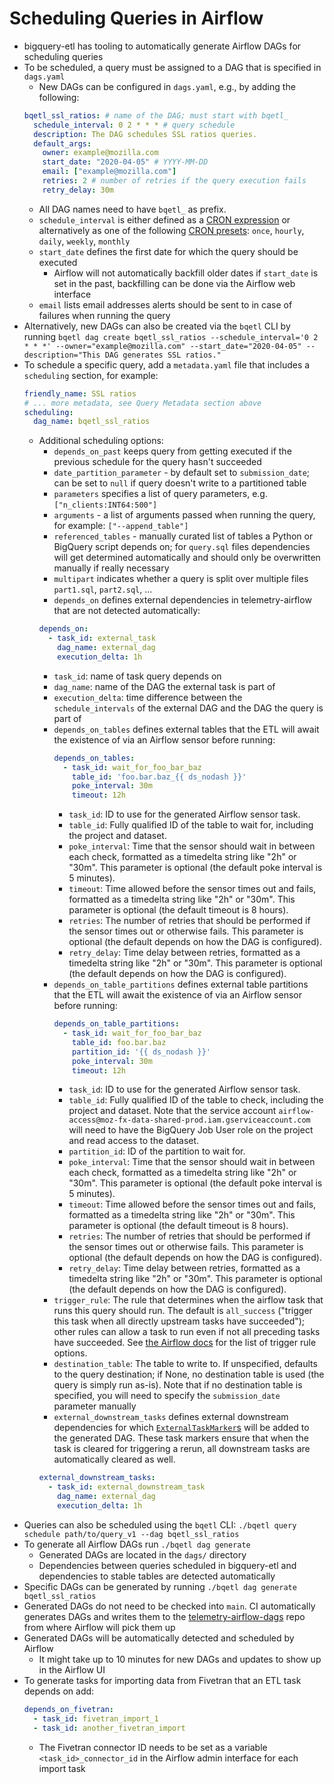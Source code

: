 # Scheduling Queries in Airflow

- bigquery-etl has tooling to automatically generate Airflow DAGs for scheduling queries
- To be scheduled, a query must be assigned to a DAG that is specified in `dags.yaml`
  - New DAGs can be configured in `dags.yaml`, e.g., by adding the following:
  ```yaml
  bqetl_ssl_ratios: # name of the DAG; must start with bqetl_
    schedule_interval: 0 2 * * * # query schedule
    description: The DAG schedules SSL ratios queries.
    default_args:
      owner: example@mozilla.com
      start_date: "2020-04-05" # YYYY-MM-DD
      email: ["example@mozilla.com"]
      retries: 2 # number of retries if the query execution fails
      retry_delay: 30m
  ```
  - All DAG names need to have `bqetl_` as prefix.
  - `schedule_interval` is either defined as a [CRON expression](https://en.wikipedia.org/wiki/Cron) or alternatively as one of the following [CRON presets](https://airflow.readthedocs.io/en/latest/dag-run.html): `once`, `hourly`, `daily`, `weekly`, `monthly`
  - `start_date` defines the first date for which the query should be executed
    - Airflow will not automatically backfill older dates if `start_date` is set in the past, backfilling can be done via the Airflow web interface
  - `email` lists email addresses alerts should be sent to in case of failures when running the query
- Alternatively, new DAGs can also be created via the `bqetl` CLI by running `bqetl dag create bqetl_ssl_ratios --schedule_interval='0 2 * * *' --owner="example@mozilla.com" --start_date="2020-04-05" --description="This DAG generates SSL ratios."`
- To schedule a specific query, add a `metadata.yaml` file that includes a `scheduling` section, for example:
  ```yaml
  friendly_name: SSL ratios
  # ... more metadata, see Query Metadata section above
  scheduling:
    dag_name: bqetl_ssl_ratios
  ```
  - Additional scheduling options:
    - `depends_on_past` keeps query from getting executed if the previous schedule for the query hasn't succeeded
    - `date_partition_parameter` - by default set to `submission_date`; can be set to `null` if query doesn't write to a partitioned table
    - `parameters` specifies a list of query parameters, e.g. `["n_clients:INT64:500"]`
    - `arguments` - a list of arguments passed when running the query, for example: `["--append_table"]`
    - `referenced_tables` - manually curated list of tables a Python or BigQuery script depends on; for `query.sql` files dependencies will get determined automatically and should only be overwritten manually if really necessary
    - `multipart` indicates whether a query is split over multiple files `part1.sql`, `part2.sql`, ...
    - `depends_on` defines external dependencies in telemetry-airflow that are not detected automatically:
    ```yaml
    depends_on:
      - task_id: external_task
        dag_name: external_dag
        execution_delta: 1h
    ```
      - `task_id`: name of task query depends on
      - `dag_name`: name of the DAG the external task is part of
      - `execution_delta`: time difference between the `schedule_intervals` of the external DAG and the DAG the query is part of
    - `depends_on_tables` defines external tables that the ETL will await the existence of via an Airflow sensor before running:
      ```yaml
      depends_on_tables:
        - task_id: wait_for_foo_bar_baz
          table_id: 'foo.bar.baz_{{ ds_nodash }}'
          poke_interval: 30m
          timeout: 12h
      ```
      - `task_id`: ID to use for the generated Airflow sensor task.
      - `table_id`: Fully qualified ID of the table to wait for, including the project and dataset.
      - `poke_interval`: Time that the sensor should wait in between each check, formatted as a timedelta string like "2h" or "30m".
        This parameter is optional (the default poke interval is 5 minutes).
      - `timeout`: Time allowed before the sensor times out and fails, formatted as a timedelta string like "2h" or "30m".
        This parameter is optional (the default timeout is 8 hours).
      - `retries`: The number of retries that should be performed if the sensor times out or otherwise fails.
        This parameter is optional (the default depends on how the DAG is configured).
      - `retry_delay`: Time delay between retries, formatted as a timedelta string like "2h" or "30m".
        This parameter is optional (the default depends on how the DAG is configured).
    - `depends_on_table_partitions` defines external table partitions that the ETL will await the existence of via an Airflow sensor before running:
      ```yaml
      depends_on_table_partitions:
        - task_id: wait_for_foo_bar_baz
          table_id: foo.bar.baz
          partition_id: '{{ ds_nodash }}'
          poke_interval: 30m
          timeout: 12h
      ```
      - `task_id`: ID to use for the generated Airflow sensor task.
      - `table_id`: Fully qualified ID of the table to check, including the project and dataset.
        Note that the service account `airflow-access@moz-fx-data-shared-prod.iam.gserviceaccount.com` will need to have the BigQuery Job User role on the project and read access to the dataset.
      - `partition_id`: ID of the partition to wait for.
      - `poke_interval`: Time that the sensor should wait in between each check, formatted as a timedelta string like "2h" or "30m".
        This parameter is optional (the default poke interval is 5 minutes).
      - `timeout`: Time allowed before the sensor times out and fails, formatted as a timedelta string like "2h" or "30m".
        This parameter is optional (the default timeout is 8 hours).
      - `retries`: The number of retries that should be performed if the sensor times out or otherwise fails.
        This parameter is optional (the default depends on how the DAG is configured).
      - `retry_delay`: Time delay between retries, formatted as a timedelta string like "2h" or "30m".
        This parameter is optional (the default depends on how the DAG is configured).
    - `trigger_rule`: The rule that determines when the airflow task that runs this query should run. The default is `all_success` ("trigger this task when all directly upstream tasks have succeeded"); other rules can allow a task to run even if not all preceding tasks have succeeded. See [the Airflow docs](https://airflow.apache.org/docs/apache-airflow/1.10.3/concepts.html?highlight=trigger%20rule#trigger-rules) for the list of trigger rule options.
    - `destination_table`: The table to write to. If unspecified, defaults to the query destination; if None, no destination table is used (the query is simply run as-is). Note that if no destination table is specified, you will need to specify the `submission_date` parameter manually
    - `external_downstream_tasks` defines external downstream dependencies for which [`ExternalTaskMarker`s](https://airflow.apache.org/docs/apache-airflow/stable/howto/operator/external_task_sensor.html#externaltaskmarker) will be added to the generated DAG. These task markers ensure that when the task is cleared for triggering a rerun, all downstream tasks are automatically cleared as well.
    ```yaml
    external_downstream_tasks:
      - task_id: external_downstream_task
        dag_name: external_dag
        execution_delta: 1h
    ```
- Queries can also be scheduled using the `bqetl` CLI: `./bqetl query schedule path/to/query_v1 --dag bqetl_ssl_ratios `
- To generate all Airflow DAGs run `./bqetl dag generate`
  - Generated DAGs are located in the `dags/` directory
  - Dependencies between queries scheduled in bigquery-etl and dependencies to stable tables are detected automatically
- Specific DAGs can be generated by running `./bqetl dag generate bqetl_ssl_ratios`
- Generated DAGs do not need to be checked into `main`. CI automatically generates DAGs and writes them to the [telemetry-airflow-dags](https://github.com/mozilla/telemetry-airflow-dags) repo from where Airflow will pick them up
- Generated DAGs will be automatically detected and scheduled by Airflow
  - It might take up to 10 minutes for new DAGs and updates to show up in the Airflow UI
- To generate tasks for importing data from Fivetran that an ETL task depends on add:
  ```yaml
  depends_on_fivetran:
    - task_id: fivetran_import_1
    - task_id: another_fivetran_import
  ```
  - The Fivetran connector ID needs to be set as a variable `<task_id>_connector_id` in the Airflow admin interface for each import task
